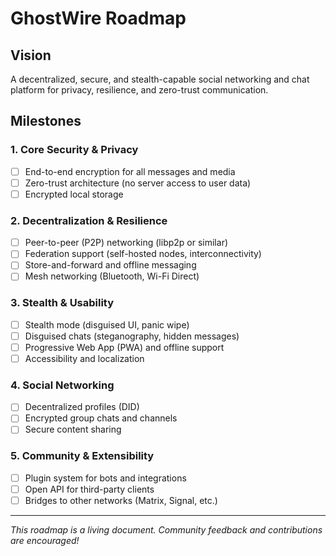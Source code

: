 # GhostWire Roadmap

## Vision
A decentralized, secure, and stealth-capable social networking and chat platform for privacy, resilience, and zero-trust communication.

## Milestones

### 1. Core Security & Privacy
- [ ] End-to-end encryption for all messages and media
- [ ] Zero-trust architecture (no server access to user data)
- [ ] Encrypted local storage

### 2. Decentralization & Resilience
- [ ] Peer-to-peer (P2P) networking (libp2p or similar)
- [ ] Federation support (self-hosted nodes, interconnectivity)
- [ ] Store-and-forward and offline messaging
- [ ] Mesh networking (Bluetooth, Wi-Fi Direct)

### 3. Stealth & Usability
- [ ] Stealth mode (disguised UI, panic wipe)
- [ ] Disguised chats (steganography, hidden messages)
- [ ] Progressive Web App (PWA) and offline support
- [ ] Accessibility and localization

### 4. Social Networking
- [ ] Decentralized profiles (DID)
- [ ] Encrypted group chats and channels
- [ ] Secure content sharing

### 5. Community & Extensibility
- [ ] Plugin system for bots and integrations
- [ ] Open API for third-party clients
- [ ] Bridges to other networks (Matrix, Signal, etc.)

---

*This roadmap is a living document. Community feedback and contributions are encouraged!* 